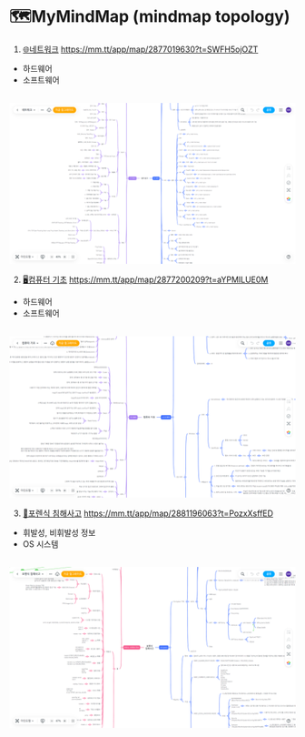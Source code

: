 # 🗺️MyMindMap (mindmap topology)

1. [🌐네트워크](https://mm.tt/app/map/2877019630?t=SWFH5ojOZT)
   https://mm.tt/app/map/2877019630?t=SWFH5ojOZT
 - 하드웨어
 - 소프트웨어
<br>
<img src="/네트워크.png" size="50%">
<br>

2. [🖥️컴퓨터 기초](https://mm.tt/app/map/2877200209?t=aYPMILUE0M)
   https://mm.tt/app/map/2877200209?t=aYPMILUE0M
 - 하드웨어
 - 소프트웨어
<br>
<img src="/컴퓨터 기초.png" size="50%">
<br>

3. [🔬포렌식 침해사고](https://mm.tt/app/map/2881196063?t=PozxXsffED)
   https://mm.tt/app/map/2881196063?t=PozxXsffED
 - 휘발성, 비휘발성 정보
 - OS 시스템
<br>
<img src="/포렌식 침해사고.png" size="50%">
<br>
